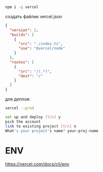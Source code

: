 ```bash
npm i -g vercel
```

создать файлик vercel.json

```json
{
  "version": 2,
  "builds": [
    {
      "src": "./index.ts",
      "use": "@vercel/node"
    }
  ],
  "routes": [
    {
      "src": "/(.*)",
      "dest": "/"
    }
  ]
}
```

для деплоя:

```bash
vercel --prod

set up and deploy [Y/n] y
pick the account
link to existing project [Y/n] n
What's your project's name? your-proj-name
```

# ENV

https://vercel.com/docs/cli/env
